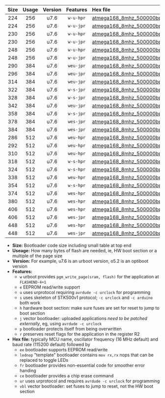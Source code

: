 |Size|Usage|Version|Features|Hex file|
|:-:|:-:|:-:|:-:|:--|
|224|256|u7.6|`w-u-hpr`|[atmega168_8mhz_500000bps_ur.hex](https://raw.githubusercontent.com/stefanrueger/urboot/main//atmega168_8mhz_500000bps_ur.hex)|
|224|256|u7.6|`w-u-jpr`|[atmega168_8mhz_500000bps_ur_vbl.hex](https://raw.githubusercontent.com/stefanrueger/urboot/main//atmega168_8mhz_500000bps_ur_vbl.hex)|
|230|256|u7.6|`w-u-hpr`|[atmega168_8mhz_500000bps_lednop_ur.hex](https://raw.githubusercontent.com/stefanrueger/urboot/main//atmega168_8mhz_500000bps_lednop_ur.hex)|
|230|256|u7.6|`w-u-jpr`|[atmega168_8mhz_500000bps_lednop_ur_vbl.hex](https://raw.githubusercontent.com/stefanrueger/urboot/main//atmega168_8mhz_500000bps_lednop_ur_vbl.hex)|
|248|256|u7.6|`w-u-hpr`|[atmega168_8mhz_500000bps_lednop_fr_ur.hex](https://raw.githubusercontent.com/stefanrueger/urboot/main//atmega168_8mhz_500000bps_lednop_fr_ur.hex)|
|248|256|u7.6|`w-u-jpr`|[atmega168_8mhz_500000bps_lednop_fr_ur_vbl.hex](https://raw.githubusercontent.com/stefanrueger/urboot/main//atmega168_8mhz_500000bps_lednop_fr_ur_vbl.hex)|
|290|384|u7.6|`weu-jpr`|[atmega168_8mhz_500000bps_ee_ur_vbl.hex](https://raw.githubusercontent.com/stefanrueger/urboot/main//atmega168_8mhz_500000bps_ee_ur_vbl.hex)|
|296|384|u7.6|`weu-jpr`|[atmega168_8mhz_500000bps_ee_lednop_ur_vbl.hex](https://raw.githubusercontent.com/stefanrueger/urboot/main//atmega168_8mhz_500000bps_ee_lednop_ur_vbl.hex)|
|314|384|u7.6|`weu-jpr`|[atmega168_8mhz_500000bps_ee_lednop_fr_ur_vbl.hex](https://raw.githubusercontent.com/stefanrueger/urboot/main//atmega168_8mhz_500000bps_ee_lednop_fr_ur_vbl.hex)|
|322|384|u7.6|`w-s-jpr`|[atmega168_8mhz_500000bps_vbl.hex](https://raw.githubusercontent.com/stefanrueger/urboot/main//atmega168_8mhz_500000bps_vbl.hex)|
|328|384|u7.6|`w-s-jpr`|[atmega168_8mhz_500000bps_lednop_vbl.hex](https://raw.githubusercontent.com/stefanrueger/urboot/main//atmega168_8mhz_500000bps_lednop_vbl.hex)|
|342|384|u7.6|`weu-jpr`|[atmega168_8mhz_500000bps_ee_lednop_fr_ce_ur_vbl.hex](https://raw.githubusercontent.com/stefanrueger/urboot/main//atmega168_8mhz_500000bps_ee_lednop_fr_ce_ur_vbl.hex)|
|358|384|u7.6|`w-s-jpr`|[atmega168_8mhz_500000bps_lednop_fr_vbl.hex](https://raw.githubusercontent.com/stefanrueger/urboot/main//atmega168_8mhz_500000bps_lednop_fr_vbl.hex)|
|378|384|u7.6|`wes-jpr`|[atmega168_8mhz_500000bps_ee_vbl.hex](https://raw.githubusercontent.com/stefanrueger/urboot/main//atmega168_8mhz_500000bps_ee_vbl.hex)|
|384|384|u7.6|`wes-jpr`|[atmega168_8mhz_500000bps_ee_lednop_vbl.hex](https://raw.githubusercontent.com/stefanrueger/urboot/main//atmega168_8mhz_500000bps_ee_lednop_vbl.hex)|
|286|512|u7.6|`weu-hpr`|[atmega168_8mhz_500000bps_ee_ur.hex](https://raw.githubusercontent.com/stefanrueger/urboot/main//atmega168_8mhz_500000bps_ee_ur.hex)|
|292|512|u7.6|`weu-hpr`|[atmega168_8mhz_500000bps_ee_lednop_ur.hex](https://raw.githubusercontent.com/stefanrueger/urboot/main//atmega168_8mhz_500000bps_ee_lednop_ur.hex)|
|310|512|u7.6|`weu-hpr`|[atmega168_8mhz_500000bps_ee_lednop_fr_ur.hex](https://raw.githubusercontent.com/stefanrueger/urboot/main//atmega168_8mhz_500000bps_ee_lednop_fr_ur.hex)|
|318|512|u7.6|`w-s-hpr`|[atmega168_8mhz_500000bps.hex](https://raw.githubusercontent.com/stefanrueger/urboot/main//atmega168_8mhz_500000bps.hex)|
|324|512|u7.6|`w-s-hpr`|[atmega168_8mhz_500000bps_lednop.hex](https://raw.githubusercontent.com/stefanrueger/urboot/main//atmega168_8mhz_500000bps_lednop.hex)|
|338|512|u7.6|`weu-hpr`|[atmega168_8mhz_500000bps_ee_lednop_fr_ce_ur.hex](https://raw.githubusercontent.com/stefanrueger/urboot/main//atmega168_8mhz_500000bps_ee_lednop_fr_ce_ur.hex)|
|354|512|u7.6|`w-s-hpr`|[atmega168_8mhz_500000bps_lednop_fr.hex](https://raw.githubusercontent.com/stefanrueger/urboot/main//atmega168_8mhz_500000bps_lednop_fr.hex)|
|374|512|u7.6|`wes-hpr`|[atmega168_8mhz_500000bps_ee.hex](https://raw.githubusercontent.com/stefanrueger/urboot/main//atmega168_8mhz_500000bps_ee.hex)|
|380|512|u7.6|`wes-hpr`|[atmega168_8mhz_500000bps_ee_lednop.hex](https://raw.githubusercontent.com/stefanrueger/urboot/main//atmega168_8mhz_500000bps_ee_lednop.hex)|
|406|512|u7.6|`wes-hpr`|[atmega168_8mhz_500000bps_ee_lednop_fr.hex](https://raw.githubusercontent.com/stefanrueger/urboot/main//atmega168_8mhz_500000bps_ee_lednop_fr.hex)|
|406|512|u7.6|`wes-jpr`|[atmega168_8mhz_500000bps_ee_lednop_fr_vbl.hex](https://raw.githubusercontent.com/stefanrueger/urboot/main//atmega168_8mhz_500000bps_ee_lednop_fr_vbl.hex)|
|448|512|u7.6|`wes-hpr`|[atmega168_8mhz_500000bps_ee_lednop_fr_ce.hex](https://raw.githubusercontent.com/stefanrueger/urboot/main//atmega168_8mhz_500000bps_ee_lednop_fr_ce.hex)|
|448|512|u7.6|`wes-jpr`|[atmega168_8mhz_500000bps_ee_lednop_fr_ce_vbl.hex](https://raw.githubusercontent.com/stefanrueger/urboot/main//atmega168_8mhz_500000bps_ee_lednop_fr_ce_vbl.hex)|

- **Size:** Bootloader code size including small table at top end
- **Useage:** How many bytes of flash are needed, ie, HW boot section or a multiple of the page size
- **Version:** For example, u7.6 is an urboot version, o5.2 is an optiboot version
- **Features:**
  + `w` urboot provides `pgm_write_page(sram, flash)` for the application at `FLASHEND-4+1`
  + `e` EEPROM read/write support
  + `u` uses urprotocol requiring `avrdude -c urclock` for programming
  + `s` uses skeleton of STK500v1 protocol; `-c urclock` and `-c arduino` both work
  + `h` hardware boot section: make sure fuses are set for reset to jump to boot section
  + `j` vector bootloader: uploaded applications *need to be patched externally*, eg, using `avrdude -c urclock`
  + `p` bootloader protects itself from being overwritten
  + `r` preserves reset flags for the application in the register R2
- **Hex file:** typically MCU name, oscillator frequency (16 MHz default) and baud rate (115200 default) followed by
  + `ee` bootloader supports EEPROM read/write
  + `lednop` "template" bootloader contains `mov rx,rx` nops that can be replaced to toggle LEDs
  + `fr` bootloader provides non-essential code for smoother error handing
  + `ce` bootloader provides a chip erase command
  + `ur` uses urprotocol and requires `avrdude -c urclock` for programming
  + `vbl` vector bootloader: set fuses to jump to reset, not the HW boot section
